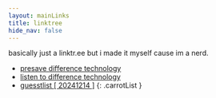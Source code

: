 ```yaml
---
layout: mainLinks
title: linktree
hide_nav: false
---
```


basically just a linktr.ee but i made it myself cause im a nerd.

- [presave difference technology](https://tribly.fm/guesst/difference-technology)
- [listen to difference technology](https://soundcloud.com/guesstaccount/difference-technology)
- [guesstlist [ 20241214 ]](https://www.youtube.com/watch?v=TVMp-M0rmvI&pp=ygUYZ3Vlc3N0bGlzdCBndWVzc3QgZGogc2V0)
{: .carrotList }

<style>
.carrotList li {
    margin-bottom: 10px;
}
</style>
